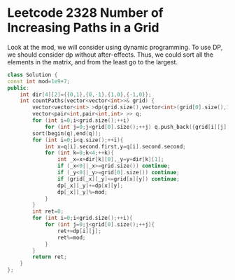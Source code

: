 # Leetcode 2328 Number of Increasing Paths in a Grid

Look at the mod, we will consider using dynamic programming. 
To use DP, we should consider dp without after-effects.
Thus, we could sort all the elements in the matrix, and from the least go to the largest.
```cpp
class Solution {
const int mod=1e9+7;
public:
    int dir[4][2]={{0,1},{0,-1},{1,0},{-1,0}};
    int countPaths(vector<vector<int>>& grid) {
        vector<vector<int> >dp(grid.size(),vector<int>(grid[0].size(),1));
        vector<pair<int,pair<int,int> >> q;
        for (int i=0;i<grid.size();++i)
            for (int j=0;j<grid[0].size();++j) q.push_back({grid[i][j],{i,j}});
        sort(begin(q),end(q));
        for (int i=0;i<q.size();++i){
            int x=q[i].second.first,y=q[i].second.second;
            for (int k=0;k<4;++k){
                int _x=x+dir[k][0],_y=y+dir[k][1];
                if (_x<0||_x>=grid.size()) continue;
                if (_y<0||_y>=grid[0].size()) continue;
                if (grid[_x][_y]<=grid[x][y]) continue;
                dp[_x][_y]+=dp[x][y];
                dp[_x][_y]%=mod;
            }
        }
        int ret=0;
        for (int i=0;i<grid.size();++i){
            for (int j=0;j<grid[0].size();++j){
                ret+=dp[i][j];
                ret%=mod;
            }
        }
        return ret;
    }
};
```
